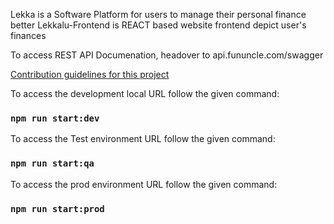Lekka is a Software Platform for users to manage their personal finance better
Lekkalu-Frontend is REACT based website frontend depict user's finances

To access REST API Documenation, headover to api.fununcle.com/swagger

[Contribution guidelines for this project](CONTRIBUTING.md)

To access the development local URL follow the given command:

### `npm run start:dev`

To access the Test environment URL follow the given command:

### `npm run start:qa`

To access the prod environment URL follow the given command:

### `npm run start:prod`

<!-- Test -->
